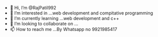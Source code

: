- 👋 Hi, I’m @RajPatil992
- 👀 I’m interested in ...web development and compitative programming
- 🌱 I’m currently learning ...web development and c++
- 💞️ I’m looking to collaborate on ...
- 📫 How to reach me ...By Whatsapp no 9921985417

<!---
RajPatil992/RajPatil992 is a ✨ special ✨ repository because its `README.md` (this file) appears on your GitHub profile.
You can click the Preview link to take a look at your changes.
--->
